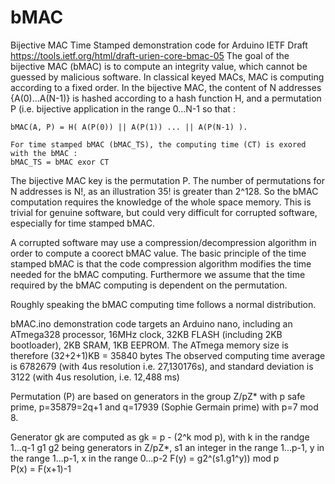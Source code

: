 # bMAC
Bijective MAC Time Stamped demonstration code for Arduino
IETF Draft https://tools.ietf.org/html/draft-urien-core-bmac-05
   The goal of the bijective MAC (bMAC) is to compute an integrity value, which cannot be guessed by malicious software. 
   In classical keyed MACs, MAC is computing according to a fixed order. 
   In the bijective MAC, the content of N addresses {A(0)...A(N-1)} is hashed according to a hash function H, and a permutation P (i.e. bijective application in the range 0...N-1 so that : 
    
    bMAC(A, P) = H( A(P(0)) || A(P(1)) ... || A(P(N-1) ).
   
    For time stamped bMAC (bMAC_TS), the computing time (CT) is exored with the bMAC :
    bMAC_TS = bMAC exor CT
    
   The bijective MAC key is the permutation P. The number of permutations for N addresses is N!, as an illustration 35! is 
   greater than 2^128. So the bMAC computation requires the knowledge of the whole space memory. This is trivial for genuine software, but could very difficult for corrupted software, especially for time stamped bMAC.
   
   A corrupted software may use a compression/decompression algorithm in order to compute a coorect bMAC value. The basic principle of the time stamped bMAC is that the code compression algorithm modifies the time needed for the bMAC computing. Furthermore we assume that the time required by the bMAC computing is dependent on the permutation.
   
   Roughly speaking the bMAC computing time follows a normal distribution.
   
   bMAC.ino demonstration code targets an Arduino nano, including an ATmega328 processor, 16MHz clock, 32KB FLASH (including 2KB bootloader), 2KB SRAM, 1KB EEPROM. The ATmega memory size is therefore (32+2+1)KB = 35840 bytes 
   The observed computing time average is 6782679 (with 4us resolution i.e. 27,130176s), and standard deviation is 3122 (with 4us resolution, i.e. 12,488 ms)
   
   Permutation (P) are based on generators in the group Z/pZ* with p safe prime, p=35879=2q+1 and q=17939 (Sophie Germain prime) with p=7 mod 8. 
   
   Generator gk are computed as gk = p - (2^k mod p), with k in the randge 1...q-1
   g1 g2 being generators in Z/pZ*, s1 an integer in the range 1...p-1, y in the range 1...p-1, x in the range 0...p-2
   F(y) = g2^(s1.g1^y)) mod p  
   P(x) = F(x+1)-1
   
   
   
   
   
   
   
  


